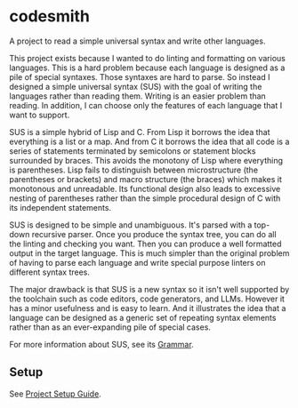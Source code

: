 # codesmith

A project to read a simple universal syntax and write other languages.

This project exists because I wanted to do linting and formatting on various
languages. This is a hard problem because each language is designed as a pile of
special syntaxes. Those syntaxes are hard to parse. So instead I designed a
simple universal syntax (SUS) with the goal of writing the languages rather than
reading them. Writing is an easier problem than reading. In addition, I can
choose only the features of each language that I want to support.

SUS is a simple hybrid of Lisp and C. From Lisp it borrows the idea that
everything is a list or a map. And from C it borrows the idea that all code is a
series of statements terminated by semicolons or statement blocks surrounded by
braces. This avoids the monotony of Lisp where everything is parentheses. Lisp
fails to distinguish between microstructure (the parentheses or brackets) and
macro structure (the braces) which makes it monotonous and unreadable. Its
functional design also leads to excessive nesting of parentheses rather than the
simple procedural design of C with its independent statements.

SUS is designed to be simple and unambiguous. It's parsed with a top-down
recursive parser. Once you produce the syntax tree, you can do all the linting
and checking you want. Then you can produce a well formatted output in the
target language. This is much simpler than the original problem of having to
parse each language and write special purpose linters on different syntax trees.

The major drawback is that SUS is a new syntax so it isn't well supported by the
toolchain such as code editors, code generators, and LLMs. However it has a
minor usefulness and is easy to learn. And it illustrates the idea that a
language can be designed as a generic set of repeating syntax elements rather
than as an ever-expanding pile of special cases.

For more information about SUS, see its [Grammar](docs/grammar.md).

## Setup

See [Project Setup Guide](docs/setup_guide.md).
